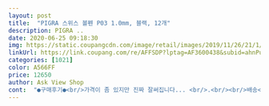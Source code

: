 ```yaml
---
layout: post 
title:  "PIGRA 스위스 볼펜 P03 1.0mm, 블랙, 12개" 
description: PIGRA ..
date: 2020-06-25 09:18:30 
img: https://static.coupangcdn.com/image/retail/images/2019/11/26/21/1/f19d227f-930f-46e9-8907-04a69806dfde.jpg 
linkUrl: https://link.coupang.com/re/AFFSDP?lptag=AF3600438&subid=ahnPublicAsk&pageKey=345072064&itemId=1095933632&vendorItemId=5616488184&traceid=V0-113-9e74732ab966af60 
categories: [1021] 
color: A566FF 
price: 12650 
author: Ask View Shop 
cont:  "●구매후기●<br/>가격이 좀 있지만 진짜 잘써집니다... <br/>.<br/><br/>배송<br/> - 빠름<br/>부드럽거 잘써지고 좋습니다 다만 낱개로는 판매가 안되고 한타스씩 ㅋㅋ<br/>이것을 구입한이유 <br/> - 빌려가면 안돌려준다<br/>자기것이라 우긴다.<br/> 등등 아예 생긴걸 다른것으로샀다.<br/> 다써서 버리는것보다 빌려가서 안돌려주는통에 볼펜만 몇개를사는건지모르겟다<br/>포장 <br/> - 당황스러움<br/>품질 <br/> - 괜춘함 부드러움 잘써짐 포장이 다소 황당했지만.<br/> 펜쓸때의 감촉에 반햇음 부드럽게잘써짐<br/>하... <br/>.<br/> 또 구매해야 할지도 ... <br/>.<br/> 다른 볼펜을 안쓰게 되네요 .<br/>.<br/><br/>" 
---
```

